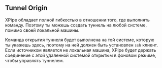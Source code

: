 ## Tunnel Origin

XPipe обладает полной гибкостью в отношении того, где выполнять команду. Поэтому ты можешь создать туннель на любой системе, помимо своей локальной машины.

Команда открытия туннеля будет выполнена на той системе, которую ты укажешь здесь, поэтому на ней должен быть установлен `ssh` клиент. Если источником является не локальная машина, XPipe будет держать соединение с этой удаленной системой открытым в фоновом режиме, чтобы управлять туннелем.